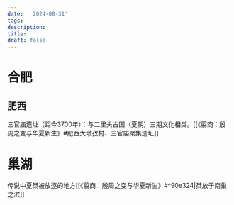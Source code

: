 ```yaml
---
date: ' 2024-08-31'
tags: 
description: 
title: 
draft: false
---
```

# 合肥

## 肥西

三官庙遗址（距今3700年）：与二里头古国（夏朝）三期文化相类。[[《翦商：殷周之变与华夏新生》#肥西大墩孜村、三官庙聚集遗址]]

# 巢湖

传说中夏桀被放逐的地方[[《翦商：殷周之变与华夏新生》#^90e324|桀放于南巢之滨]]
